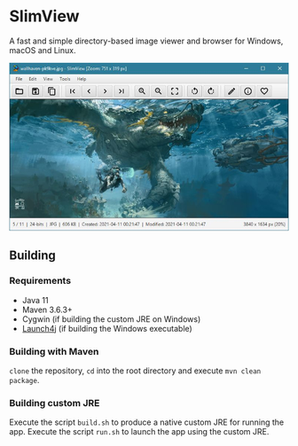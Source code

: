 # SlimView

A fast and simple directory-based image viewer and browser for Windows, macOS and Linux.

![Screenshot](https://github.com/antikmozib/SlimView/blob/master/screenshot.jpg?raw=true)

## Building

### Requirements

* Java 11
* Maven 3.6.3+
* Cygwin (if building the custom JRE on Windows)
* [Launch4j](http://launch4j.sourceforge.net/) (if building the Windows executable)

### Building with Maven

`clone` the repository, `cd` into the root directory and execute `mvn clean package`.

### Building custom JRE

Execute the script `build.sh` to produce a native custom JRE for running the app. Execute the script `run.sh` to launch the app using the custom JRE.

